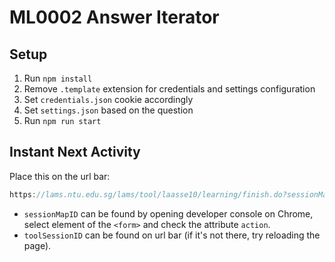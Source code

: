 # ML0002 Answer Iterator

## Setup
1. Run `npm install`
2. Remove `.template` extension for credentials and settings configuration
3. Set `credentials.json` cookie accordingly
4. Set `settings.json` based on the question
5. Run `npm run start`

## Instant Next Activity
Place this on the url bar:
```javascript
https://lams.ntu.edu.sg/lams/tool/laasse10/learning/finish.do?sessionMapID=sessionMapID-{sessionMapID}&mode=learner&toolSessionID={toolSessionID}
```
* `sessionMapID` can be found by opening developer console on Chrome, select element of the `<form>` and check the attribute `action`.
* `toolSessionID` can be found on url bar (if it's not there, try reloading the page).